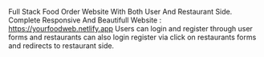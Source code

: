 Full Stack Food Order Website With Both User And Restaurant Side. Complete Responsive And Beautifull
Website : https://yourfoodweb.netlify.app
Users can login and register through user forms and restaurants can also login register via click on restaurants forms and redirects to restaurant side.
